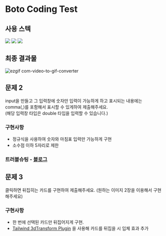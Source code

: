 # Boto Coding Test

## 사용 스텍
<img src="https://img.shields.io/badge/TypeScript-007ACC?style=for-the-badge&logo=typescript&logoColor=white"/>
<img src="https://img.shields.io/badge/React-20232A?style=for-the-badge&logo=react&logoColor=61DAFB"/>
<img src="https://img.shields.io/badge/Tailwind_CSS-38B2AC?style=for-the-badge&logo=tailwind-css&logoColor=white"/>


## 최종 결과물
![ezgif com-video-to-gif-converter](https://github.com/jihyun-j/boto-coding-test/assets/80092348/8b6a2b1f-ab08-4ae5-8d09-b51eac682ec0)



## 문제 2
input을 만들고 그 입력창에 숫자만 입력이 가능하게 하고 표시되는 내용에는 comma(,)를 포함해서 표시할 수 있게하여 제출해주세요. <br>
(해당 입력창 타입은 double 타입을 입력할 수 있습니다.)

### 구현사항
- 정규식을 사용하여 숫자와 마침표 입력만 가능하게 구현
- 소수점 이하 5자리로 제한

### 트러블슈팅 - [블로그](https://medium.com/@jihyun-j/%EC%B2%9C-%EB%8B%A8%EC%9C%84%EB%A7%88%EB%8B%A4-comma-%EC%B6%94%EA%B0%80%EC%99%80-%EC%86%8C%EC%88%98%EC%A0%90-%ED%97%88%EC%9A%A9-react-typescript-b708e6da91d0)


## 문제 3 
클릭하면 뒤집히는 카드를 구현하여 제출해주세요. (원하는 이미지 2장을 이용해서 구현해주세요)

### 구현사항
- 한 번에 선택된 카드만 뒤집어지게 구현.
- [Tailwind 3dTransform Plugin](https://xpd-kasun.github.io/tailwind-3dtransform-plugin/) 을 사용해 카드를 뒤집을 시 입체 효과 추가


